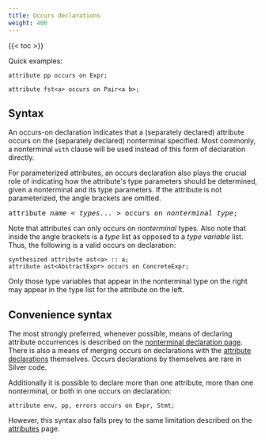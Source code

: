 ```yaml
---
title: Occurs declarations
weight: 400
---
```


{{< toc >}}

Quick examples:

```
attribute pp occurs on Expr;

attribute fst<a> occurs on Pair<a b>;
```

## Syntax

An occurs-on declaration indicates that a (separately declared) attribute occurs on the (separately declared) nonterminal specified.
Most commonly, a nonterminal `with` clause will be used instead of this form of declaration directly.

For parameterized attributes, an occurs declaration also plays the crucial role of indicating how the attribute's type parameters should be determined, given a nonterminal and its type parameters.
If the attribute is not parameterized, the angle brackets are omitted.

<pre>
attribute <i>name</i> &lt; <i>types...</i> &gt; occurs on <i>nonterminal type</i>;
</pre>

Note that attributes can only occurs on _nonterminal_ types.
Also note that inside the angle brackets is a _type_ list as opposed to a _type variable_ list.
Thus, the following is a valid occurs on declaration:

```
synthesized attribute ast<a> :: a;
attribute ast<AbstractExpr> occurs on ConcreteExpr;
```

Only those type variables that appear in the nonterminal type on the right may appear in the type list for the attribute on the left.

## Convenience syntax

The most strongly preferred, whenever possible, means of declaring attribute occurrences is described on the [nonterminal declaration page](/silver/ref/decl/nonterminals/).
There is also a means of merging occurs on declarations with the [attribute declarations](/silver/ref/decl/attributes/) themselves.
Occurs declarations by themselves are rare in Silver code.


Additionally it is possible to declare more than one attribute, more than one nonterminal, or both in one occurs on declaration:

```
attribute env, pp, errors occurs on Expr, Stmt;
```

However, this syntax also falls prey to the same limitation described on the [attributes](/silver/ref/decl/attributes/) page.

